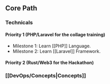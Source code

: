 ## **Core Path**

### Technicals

#### Priority 1 (PHP/Laravel for the collage training)

- Milestone 1: Learn [[PHP]] Language.
- Milestone 2: Learn [[Laravel]] Framework.
#### Priority 2 (Rust/Web3 for the Hackathon)
### [[DevOps/Concepts|Concepts]]

